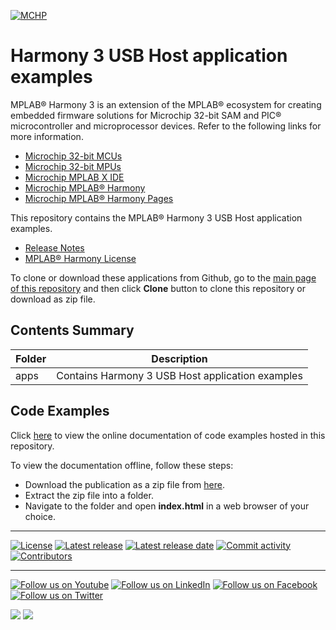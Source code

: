 ﻿
[![MCHP](https://www.microchip.com/ResourcePackages/Microchip/assets/dist/images/logo.png)](https://www.microchip.com)

# Harmony 3 USB Host application examples

MPLAB® Harmony 3 is an extension of the MPLAB® ecosystem for creating embedded firmware solutions for Microchip 32-bit SAM and PIC® microcontroller and microprocessor devices. Refer to the following links for more information.

-   [Microchip 32-bit MCUs](https://www.microchip.com/design-centers/32-bit)
-   [Microchip 32-bit MPUs](https://www.microchip.com/design-centers/32-bit-mpus)
-   [Microchip MPLAB X IDE](https://www.microchip.com/mplab/mplab-x-ide)
-   [Microchip MPLAB® Harmony](https://www.microchip.com/mplab/mplab-harmony)
-   [Microchip MPLAB® Harmony Pages](https://microchip-mplab-harmony.github.io/)

This repository contains the MPLAB® Harmony 3 USB Host application examples.

-   [Release Notes](release_notes.md)
-   [MPLAB® Harmony License](mplab_harmony_license.md)

To clone or download these applications from Github, go to the [main page of this repository](https://github.com/Microchip-MPLAB-Harmony/usb_apps_host) and then click **Clone** button to clone this repository or download as zip file. 

## **Contents Summary**

|Folder|Description|
|------|-----------|
|apps|Contains Harmony 3 USB Host application examples|

## **Code Examples**
Click [here](https://onlinedocs.microchip.com/v2/keyword-lookup?keyword=USB_APPS_HOST_H3_USB_HOST_APP_EXAMPLES&redirect=true) to view the online documentation of code examples hosted in this repository.

To view the documentation offline, follow these steps:
 - Download the publication as a zip file from [here](https://onlinedocs.microchip.com/download/GUID-A01375F2-FBB9-4D56-8ED8-988AAD7E55B4?type=webhelp).
 - Extract the zip file into a folder.
 - Navigate to the folder and open **index.html** in a web browser of your choice.
 
____

[![License](https://img.shields.io/badge/license-Harmony%20license-orange.svg)](https://github.com/Microchip-MPLAB-Harmony/usb_apps_host/blob/master/mplab_harmony_license.md)
[![Latest release](https://img.shields.io/github/release/Microchip-MPLAB-Harmony/usb_apps_host.svg)](https://github.com/Microchip-MPLAB-Harmony/usb_apps_host/releases/latest)
[![Latest release date](https://img.shields.io/github/release-date/Microchip-MPLAB-Harmony/usb_apps_host.svg)](https://github.com/Microchip-MPLAB-Harmony/usb_apps_host/releases/latest)
[![Commit activity](https://img.shields.io/github/commit-activity/y/Microchip-MPLAB-Harmony/usb_apps_host.svg)](https://github.com/Microchip-MPLAB-Harmony/usb_apps_host/graphs/commit-activity)
[![Contributors](https://img.shields.io/github/contributors-anon/Microchip-MPLAB-Harmony/usb_apps_host.svg)](https://github.com/Microchip-MPLAB-Harmony/usb_apps_host/graphs/contributors)

____

[![Follow us on Youtube](https://img.shields.io/badge/Youtube-Follow%20us%20on%20Youtube-red.svg)](https://www.youtube.com/user/MicrochipTechnology)
[![Follow us on LinkedIn](https://img.shields.io/badge/LinkedIn-Follow%20us%20on%20LinkedIn-blue.svg)](https://www.linkedin.com/company/microchip-technology)
[![Follow us on Facebook](https://img.shields.io/badge/Facebook-Follow%20us%20on%20Facebook-blue.svg)](https://www.facebook.com/microchiptechnology/)
[![Follow us on Twitter](https://img.shields.io/twitter/follow/MicrochipTech.svg?style=social)](https://twitter.com/MicrochipTech)

[![](https://img.shields.io/github/stars/Microchip-MPLAB-Harmony/usb_apps_host.svg?style=social)]()
[![](https://img.shields.io/github/watchers/Microchip-MPLAB-Harmony/usb_apps_host.svg?style=social)]()

